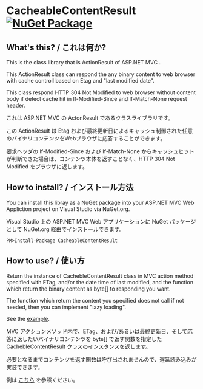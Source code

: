 CacheableContentResult [![NuGet Package](https://img.shields.io/nuget/v/CacheableContentResult.svg)](https://www.nuget.org/packages/CacheableContentResult/)
======================

## What's this? / これは何か?

This is the class library that is ActionResult of ASP.NET MVC .

This ActionResult class can respond the any binary content to web browser with cache controll based on Etag and "last modified date". 

This class respond HTTP 304 Not Modified to web browser without content body if detect cache hit in If-Modified-Since and If-Match-None request header.

これは ASP.NET MVC の ActonResult であるクラスライブラリです。

この ActionResult は Etag および最終更新日によるキャッシュ制御された任意のバイナリコンテンツをWebブラウザに応答することができます。

要求ヘッダの If-Modified-Since および If-Match-None からキャッシュヒットが判断できた場合は、コンテンツ本体を返すことなく、HTTP 304 Not Modified をブラウザに返します。

## How to install? / インストール方法

You can install this libray as a NuGet package into your ASP.NET MVC Web Appliction project on Visual Studio via NuGet.org.

Visual Studio 上の ASP.NET MVC Web アプリケーションに NuGet パッケージとして NuGet.org 経由でインストールできます。

```
PM>Install-Package CacheableContentResult
```

## How to use? / 使い方

Return the instance of CachebleContentResult class in MVC action method specified with ETag, and/or the date time of last modified, and the function which return the binary content as byte[] to responding you want.

The function which return the content you specified does not call if not needed, then you can implement "lazy loading".

See the [example](https://github.com/jsakamoto/CacheableContentResult/blob/master/SampleSite/Controllers/HomeController.cs#L18).

MVC アクションメソッド内で、ETag、および/あるいは最終更新日、そして応答に返したいバイナリコンテンツを byte[] で返す関数を指定した CachebleContentResult クラスのインスタンスを返します。

必要となるまでコンテンツを返す関数は呼び出されませんので、遅延読み込みが実装できます。

例は [こちら](https://github.com/jsakamoto/CacheableContentResult/blob/master/SampleSite/Controllers/HomeController.cs#L18) を参照ください。














